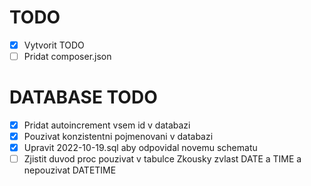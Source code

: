 # TODO

- [x] Vytvorit TODO
- [ ] Pridat composer.json

# DATABASE TODO
- [x] Pridat autoincrement vsem id v databazi
- [x] Pouzivat konzistentni pojmenovani v databazi
- [x] Upravit 2022-10-19.sql aby odpovidal novemu schematu
- [ ] Zjistit duvod proc pouzivat v tabulce Zkousky zvlast DATE a TIME a nepouzivat DATETIME
